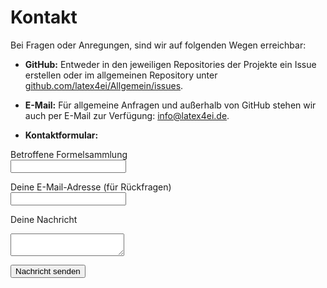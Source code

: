 # Kontakt

Bei Fragen oder Anregungen, sind wir auf folgenden Wegen erreichbar:

- **GitHub:** Entweder in den jeweiligen Repositories der Projekte ein Issue erstellen oder im allgemeinen Repository unter [github.com/latex4ei/Allgemein/issues](https://github.com/latex4ei/Allgemein/issues).

- **E-Mail:** Für allgemeine Anfragen und außerhalb von GitHub stehen wir auch per E-Mail zur Verfügung: [info@latex4ei.de](mailto:info@latex4ei.de).

- **Kontaktformular:**

<form action="https://formspree.io/f/mgveejwg" method="POST">
  <label for="formelsammlung">Betroffene Formelsammlung</label><br>
  <input type="text" id="name" name="name" required><br>

<label for="email">Deine E-Mail-Adresse (für Rückfragen)</label><br>
<input type="email" id="email" name="email" required><br>

<label for="message">Deine Nachricht</label><br>

<textarea id="message" name="message" required></textarea><br>

<button type="submit">Nachricht senden</button>

</form>

